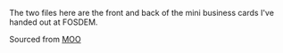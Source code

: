 The two files here are the front and back of the mini business cards I've
handed out at FOSDEM.

Sourced from [MOO](http://uk.moo.com/products/minicards.html)

